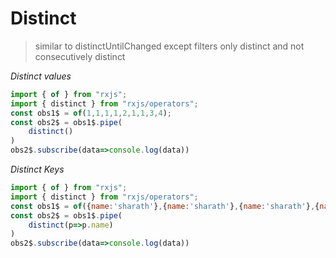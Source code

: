 # Distinct

> similar to distinctUntilChanged except filters only distinct and not consecutively distinct

*Distinct values*

``` javascript
import { of } from "rxjs";
import { distinct } from "rxjs/operators";
const obs1$ = of(1,1,1,1,2,1,1,3,4);
const obs2$ = obs1$.pipe(
    distinct()
)
obs2$.subscribe(data=>console.log(data))
```

*Distinct Keys*

``` javascript
import { of } from "rxjs";
import { distinct } from "rxjs/operators";
const obs1$ = of({name:'sharath'},{name:'sharath'},{name:'sharath'},{name:'zeref'},{name:'sharath'},{name:'sharath'});
const obs2$ = obs1$.pipe(
    distinct(p=>p.name)
)
obs2$.subscribe(data=>console.log(data))
```

